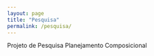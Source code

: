 ```yaml
---
layout: page
title: "Pesquisa"
permalink: /pesquisa/
---
```


Projeto de Pesquisa Planejamento Composicional
